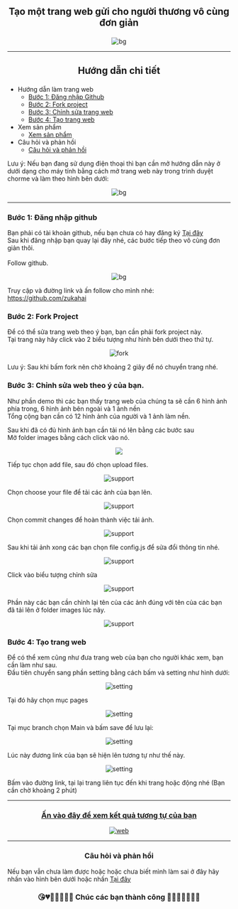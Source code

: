## <p align="center"> Tạo một trang web gửi cho người thương vô cùng đơn giản </p>
<p align="center"> <img src="https://github.com/zukahai/HaiZuka/blob/master/Images/box_bg.gif" alt="bg" /> </p>

<hr>

## <p align="center"> Hướng dẫn chi tiết </p>

* Hướng dẫn làm trang web
  * [Bước 1: Đăng nhập Github](#bước-1-đăng-nhập-github) </br>
  * [Bước 2: Fork project](#bước-2-fork-project) </br>
  * [Bước 3: Chỉnh sửa trang web](#bước-3-chỉnh-sửa-web-theo-ý-của-bạn) </br>
  * [Bước 4: Tạo trang web](#bước-4-tạo-trang-web) </br>
* Xem sản phẩm
  * [Xem sản phẩm](#-ấn-vào-đây-để-xem-kết-quả-tương-tự-của-bạn-)
* Câu hỏi và phản hồi
  * [Câu hỏi và phản hồi](#-câu-hỏi-và-phản-hồi-)

Lưu ý: Nếu bạn đang sử dụng điện thoại thì bạn cần mở hướng dẫn này ở dưới dạng cho máy tính bằng cách mở trang web này trong trình duyệt chorme và làm theo hình bên dưới:
<p align="center"> <img src="https://github.com/zukahai/HaiZuka/blob/master/Images/box1.png" alt="bg" /> </p>
<hr>

### Bước 1: Đăng nhập github
Bạn phải có tài khoản github, nếu bạn chưa có hay đăng ký [Tại đây](https://github.com/signup?ref_cta=Sign+up&ref_loc=header+logged+out&ref_page=%2F&source=header-home) </br>
Sau khi đăng nhập bạn quay lại đây nhé, các bước tiếp theo vô cùng đơn giản thôi.</br></br>
Follow github.</br>
<p align="center"> <img src="https://github.com/zukahai/Confess-Crush/blob/main/imagesGithub/follow.png" alt="bg" /> </p>

Truy cập và đường link và ấn follow cho mình nhé: https://github.com/zukahai


### Bước 2: Fork Project
Để có thể sửa trang web theo ý bạn, bạn cần phải fork project này. </br>
Tại trang này hãy click vào 2 biểu tượng như hình bên dưới theo thứ tự.
<p align="center"> <img src="https://github.com/zukahai/HaiZuka/blob/master/Images/box2.png" alt="fork" /> </p>
Lưu ý: Sau khi bấm fork nên chờ khoảng 2 giây để nó chuyển trang nhé.

### Bước 3: Chỉnh sửa web theo ý của bạn.
Như phần demo thì các bạn thấy trang web của chúng ta sẽ cần 6 hình ảnh phía trong, 6 hình ảnh bên ngoài và 1 ảnh nền</br>
Tổng cộng bạn cần có 12 hình ảnh của người và 1 ảnh làm nền.</br>

Sau khi đã có đủ hình ảnh bạn cần tải nó lên bằng các bước sau </br>
Mở folder images bằng cách click vào nó.
<p align="center"> <img src="https://github.com/zukahai/HaiZuka/blob/master/Images/box3.png" /> </p>
Tiếp tục chọn add file, sau đó chọn upload files.
<p align="center"> <img src="https://github.com/zukahai/HaiZuka/blob/master/Images/box4.png" alt="support" /> </p>

Chọn choose your file để tải các ảnh của bạn lên.
<p align="center"> <img src="https://github.com/zukahai/HaiZuka/blob/master/Images/box5.png" alt="support" /> </p>
Chọn commit changes để hoàn thành việc tải ảnh.
<p align="center"> <img src="https://github.com/zukahai/HaiZuka/blob/master/Images/box6.png" alt="support" /> </p>

Sau khi tải ảnh xong các bạn chọn file config.js để sửa đổi thông tin nhé.
<p align="center"> <img src="https://github.com/zukahai/HaiZuka/blob/master/Images/box7.png" alt="support" /> </p>

Click vào biểu tượng chỉnh sửa
<p align="center"> <img src="https://github.com/zukahai/HaiZuka/blob/master/Images/box8.png" alt="support" /> </p>

Phần này các bạn cần chỉnh lại tên của các ảnh đúng với tên của các bạn đã tải lên ở folder images lúc nãy.
<p align="center"> <img src="https://github.com/zukahai/HaiZuka/blob/master/Images/box9.png" alt="support" /> </p>

### Bước 4: Tạo trang web
Để có thể xem cũng như đưa trang web của bạn cho người khác xem, bạn cần làm như sau. </br>
Đầu tiên chuyển sang phần setting bằng cách bấm và setting như hình dưới:
<p align="center"> <img src="https://github.com/zukahai/Confess-Crush/blob/main/imagesGithub/5.png" alt="setting" /> </p>

Tại đó hãy chọn mục pages
<p align="center"> <img src="https://github.com/zukahai/Confess-Crush/blob/main/imagesGithub/6.png" alt="setting" /> </p>
Tại mục branch chọn Main và bấm save để lưu lại:
<p align="center"> <img src="https://github.com/zukahai/Confess-Crush/blob/main/imagesGithub/7.png" alt="setting" /> </p>
Lúc này đương link của bạn sẽ hiện lên tương tự như thế này.
<p align="center"> <img src="https://github.com/zukahai/Confess-Crush/blob/main/imagesGithub/8.png" alt="setting" /> </p>
Bấm vào đường link, tại lại trang liên tục đến khi trang hoặc động nhé (Bạn cần chờ khoảng 2 phút) </br>


<hr>

### [<p align="center"> Ấn vào đây để xem kết quả tương tự của bạn </p>](https://zukahai.github.io/Box-love/)

[<p align="center"> <img src="https://github.com/zukahai/HaiZuka/blob/master/Images/box_bg.gif" alt="web" /> </p>](https://zukahai.github.io/Box-love/)

<hr>

### <p align="center"> Câu hỏi và phản hồi </p>

Nếu bạn vẫn chưa làm được hoặc hoặc chưa biết mình làm sai ở đây hãy nhấn vào hình bên dưới hoặc nhấn [Tại đây](https://github.com/zukahai/Confess-Crush/issues/new)

### <p align="center">😘💔💙💓💝💟💑 Chúc các bạn thành công 💚💗💘💖💞💋👄</p>

